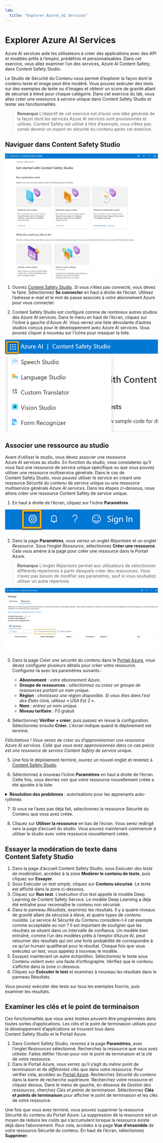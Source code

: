 ```yaml
---
lab:
  title: "Explorer Azure\_AI Services"
---
```


# Explorer Azure AI Services

Azure AI services aide les utilisateurs à créer des applications avec des API et modèles prêts à l’emploi, prédéfinis et personnalisables. Dans cet exercice, vous allez examiner l’un des services, Azure AI Content Safety, dans Content Safety Studio.

Le Studio de Sécurité du Contenu vous permet d’explorer la façon dont le contenu texte et image peut être modéré. Vous pouvez exécuter des tests sur des exemples de texte ou d’images et obtenir un score de gravité allant de sécurisé à élevé pour chaque catégorie. Dans cet exercice du lab, vous allez créer une ressource à service unique dans Content Safety Studio et tester ses fonctionnalités. 

> **Remarque** L’objectif de cet exercice est d’avoir une idée générale de la façon dont les services Azure AI services sont provisionnés et utilisés. Content Safety est utilisé à titre d’exemple, vous n’êtes pas censé devenir un expert en sécurité du contenu après cet exercice.

## Naviguer dans Content Safety Studio 

![Capture d’écran de la page d’accueil de Content Safety Studio.](./media/content-safety/content-safety-getting-started.png)

1. Ouvrez [Content Safety Studio](https://contentsafety.cognitive.azure.com?azure-portal=true). Si vous n’êtes pas connecté, vous devez le faire. Sélectionnez **Se connecter** en haut à droite de l’écran. Utilisez l’adresse e-mail et le mot de passe associés à votre abonnement Azure pour vous connecter. 

2. Content Safety Studio est configuré comme de nombreux autres studios des Azure AI services. Dans le menu en haut de l’écran, cliquez sur l’icône à gauche d’*Azure AI*. Vous verrez une liste déroulante d’autres studios conçus pour le développement avec Azure AI services. Vous pouvez cliquer à nouveau sur l’icône pour masquer la liste.

![Capture d’écran du menu de Content Safety Studio avec une sélection bascule ouverte pour passer à d’autres studios.](./media/content-safety/studio-toggle-icon.png)  

## Associer une ressource au studio 

Avant d’utiliser le studio, vous devez associer une ressource Azure AI services au studio. En fonction du studio, vous constaterez qu’il vous faut une ressource de service unique spécifique ou que vous pouvez utiliser une ressource multiservice générale. Dans le cas de Content Safety Studio, vous pouvez utiliser le service en créant une ressource *Sécurité du contenu* de service unique ou une ressource multiservice générale *Azure AI services*. Dans les étapes ci-dessous, nous allons créer une ressource Content Safety de service unique. 

1. En haut à droite de l’écran, cliquez sur l’icône **Paramètres**. 

![Capture d’écran de l’icône des paramètres en haut à droite de l’écran, à côté des icônes de cloche, du point d’interrogation et du sourire.](./media/content-safety/settings-toggle.png)

2. Dans la page **Paramètres**, vous verrez un onglet *Répertoire* et un onglet *Ressource*. Sous l’onglet *Ressource*, sélectionnez **Créer une ressource**. Cela vous amène à la page pour créer une ressource dans le Portail Azure.

> **Remarque** L’onglet *Répertoire* permet aux utilisateurs de sélectionner différents répertoires à partir desquels créer des ressources. Vous n’avez pas besoin de modifier ses paramètres, sauf si vous souhaitez utiliser un autre répertoire. 

![Capture d’écran montrant où sélectionner « Créer une ressource » dans la page des paramètres de Content Safety Studio.](./media/content-safety/create-new-resource-from-studio.png)

3. Dans la page *Créer une sécurité du contenu* dans le [Portail Azure](https://portal.azure.com?azure-portal=true), vous devez configurer plusieurs détails pour créer votre ressource. Configurez-la avec les paramètres suivants :
    - **Abonnement** : *votre abonnement Azure*.
    - **Groupe de ressources** : *sélectionnez ou créez un groupe de ressources portant un nom unique*.
    - **Région** : *choisissez une région disponible. Si vous êtes dans l’est des États-Unis, utilisez « USA Est 2 »*.
    - **Nom** : *entrez un nom unique.*
    - **Niveau tarifaire** : F0 gratuit

4. Sélectionnez **Vérifier + créer**, puis passez en revue la configuration. Sélectionnez ensuite **Créer**. L’écran indique quand le déploiement est terminé. 

*Félicitations ! Vous venez de créer ou d’approvisionner une ressource Azure AI services. Celle que vous avez approvisionnée dans ce cas précis est une ressource de service Content Safety de service unique.*

5. Une fois le déploiement terminé, ouvrez un nouvel onglet et revenez à [Content Safety Studio](https://contentsafety.cognitive.azure.com?azure-portal=true). 

6. Sélectionnez à nouveau l’icône **Paramètres** en haut à droite de l’écran. Cette fois, vous devriez voir que votre ressource nouvellement créée a été ajoutée à la liste.  

<details>  
    <summary><b>Résolution des problèmes</b> : autorisations pour les apprenants auto-rythmés</summary>
    <p><b>Si vous utilisez un environnement de labo fourni par un instructeur, vous pouvez ignorer ces étapes.</b> Sinon, continuez en procédant comme suit :</p>
    <ul>
        <li>Sélectionnez <b>Afficher toutes les propriétés dans le portail Azure</b> en bas de l’écran *Paramètres*.</li>
        <li>Dans le portail Azure, sélectionnez la ressource <em>Sécurité du Contenu</em> que vous venez de créer. Dans le volet gauche, sélectionnez <b>Contrôle d’accès (IAM)</b>. Ensuite, dans le volet ouvert, sélectionnez <b>Ajouter</b> en regard du signe plus, puis sélectionnez <b>Ajouter une attribution de rôle</b>.</li>
        <li>Recherchez <b>Utilisateur Cognitive Services</b> dans la liste des rôles, puis sélectionnez-le. Sélectionnez ensuite <b>Suivant</b>. </li>
        <li>Dans <b>Attribuer l’accès à</b>, choisissez <b>Utilisateur, groupe ou principal de service</b>, puis <b>+ Sélectionner des membres</b>, et sélectionnez votre nom. Laissez la description vide.</li>
        <li>Cliquez sur <b>Suivant</b>. Dans la page <b>Type d’affectation</b>, sélectionnez le <b>Type d’affectation : actif</b>. Sélectionnez <b>Durée de l’affectation : permanent</b>. Cliquez sur <b>Suivant</b>.</li>
        <li>Sélectionnez <b>Vérifier et attribuer</b>, puis <b>Vérifier et attribuer</b> pour ajouter l’attribution de rôle.</li>
        <li>Revenez à Content Safety Studio à l’adresse https://contentsafety.cognitive.azure.com. Ensuite, sélectionnez l’icône <b>Paramètres</b> en haut à droite de l’écran. Sélectionnez la ressource Sécurité du Contenu que vous venez de créer. Vérifiez que les <em>attributions de rôles actuelles</em> incluent <b>l’utilisateur Cognitive Services</b>. Vous devrez peut-être attendre un moment et actualiser la page pour voir l’attribution de rôle s’afficher.</li>
    </ul>
</details>

7. Si vous ne l’avez pas déjà fait, sélectionnez la ressource Sécurité du Contenu que vous avez créée. 

8. Cliquez sur **Utiliser la ressource** en bas de l’écran. Vous serez redirigé vers la page d’accueil du studio. Vous pouvez maintenant commencer à utiliser le studio avec votre ressource nouvellement créée.

## Essayer la modération de texte dans Content Safety Studio

1. Dans la page d’accueil Content Safety Studio, sous *Exécuter des tests de modération*, accédez à la zone **Modérer le contenu de texte**, puis cliquez sur **Essayer**.
2. Sous Exécuter un test simple, cliquez sur **Contenu sécurisé**. Le texte est affiché dans la zone ci-dessous. 
3. Cliquez sur **Run test**. L’exécution d’un test appelle le modèle Deep Learning de Content Safety Service. Le modèle Deep Learning a déjà été entraîné pour reconnaître le contenu non sécurisé.
4. Dans le panneau *Résultats*, examinez les résultats. Il y a quatre niveaux de gravité allant de sécurisé à élevé, et quatre types de contenu nuisible. Le service AI Sécurité du Contenu considère-t-il cet exemple comme acceptable ou non ? Il est important de souligner que les résultats se situent dans un intervalle de confiance. Un modèle bien entraîné, comme l’un des modèles prêts à l’emploi d’Azure AI, peut retourner des résultats qui ont une forte probabilité de correspondre à ce qu’un humain qualifierait pour le résultat. Chaque fois que vous exécutez un test, vous appelez à nouveau le modèle. 
5. Essayez maintenant un autre échantillon. Sélectionnez le texte sous Contenu violent avec une faute d’orthographe. Vérifiez que le contenu s’affiche dans la zone ci-dessous.
6. Cliquez sur **Exécuter le test** et examinez à nouveau les résultats dans le panneau Résultats. 

Vous pouvez exécuter des tests sur tous les exemples fournis, puis examiner les résultats.

## Examiner les clés et le point de terminaison

Ces fonctionnalités que vous avez testées peuvent être programmées dans toutes sortes d’applications. Les clés et le point de terminaison utilisés pour le développement d’applications se trouvent tous dans Content Safety Studio et le Portail Azure. 

1. Dans Content Safety Studio, revenez à la page **Paramètres**, avec l’onglet *Ressources* sélectionné. Recherchez la ressource que vous avez utilisée. Faites défiler l’écran pour voir le point de terminaison et la clé de votre ressource. 
2. Dans le Portail Azure, vous verrez qu’il s’agit du *même* point de terminaison et de *différentes* clés que dans votre ressource. Pour vérifier cela, accédez au [Portail Azure](https://portal.azure.com?auzre-portal=true). Recherchez *Sécurité du contenu* dans la barre de recherche supérieure. Recherchez votre ressource et cliquez dessus. Dans le menu de gauche, en dessous de *Gestion des ressources*, cherchez *Clés et points de terminaison*. Sélectionnez **Clés et points de terminaison** pour afficher le point de terminaison et les clés de votre ressource. 

Une fois que vous avez terminé, vous pouvez supprimer la ressource Sécurité du contenu du Portail Azure. La suppression de la ressource est un moyen de réduire les coûts qui s’accumulent lorsque la ressource existe déjà dans l’abonnement. Pour cela, accédez à la page **Vue d’ensemble** de votre ressource Sécurité du contenu. En haut de l’écran, sélectionnez **Supprimer**.

